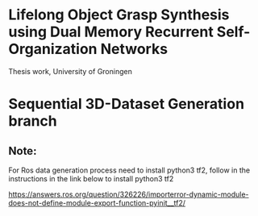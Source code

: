 # Lifelong Object Grasp Synthesis using Dual Memory Recurrent Self-Organization Networks
Thesis work, University of Groningen

# Sequential 3D-Dataset Generation branch 
## Note: 
For Ros data generation process need to install python3 tf2, follow in the instructions in the link below to install python3 tf2

https://answers.ros.org/question/326226/importerror-dynamic-module-does-not-define-module-export-function-pyinit__tf2/
